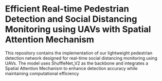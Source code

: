 # Efficient Real-time Pedestrian Detection and Social Distancing Monitoring using UAVs with Spatial Attention Mechanism

This repository contains the implementation of our lightweight pedestrian detection network designed for real-time social distancing monitoring using UAVs. The model uses ShuffleNet_V2 as the backbone and integrates a Spatial Attention Mechanism to enhance detection accuracy while maintaining computational efficiency
